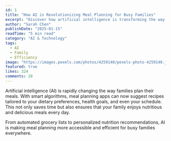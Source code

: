 ```yaml
---
id: 1
title: "How AI is Revolutionizing Meal Planning for Busy Families"
excerpt: "Discover how artificial intelligence is transforming the way we approach meal planning, making it more personalized, efficient, and nutritious than ever before."
author: "Sarah Chen"
publishDate: "2025-01-15"
readTime: "5 min read"
category: "AI & Technology"
tags:
  - AI
  - Family
  - Efficiency
image: "https://images.pexels.com/photos/4259140/pexels-photo-4259140.jpeg?auto=compress&cs=tinysrgb&w=800"
featured: true
likes: 324
comments: 28
---
```


Artificial intelligence (AI) is rapidly changing the way families plan their meals. With smart algorithms, meal planning apps can now suggest recipes tailored to your dietary preferences, health goals, and even your schedule. This not only saves time but also ensures that your family enjoys nutritious and delicious meals every day.

From automated grocery lists to personalized nutrition recommendations, AI is making meal planning more accessible and efficient for busy families everywhere. 